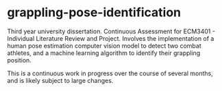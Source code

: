 # grappling-pose-identification
Third year university dissertation. Continuous Assessment for ECM3401 -  Individual Literature Review and Project. Involves the implementation of a human pose estimation computer vision model to detect two combat athletes, and a machine learning algorithm to identify their grappling position.

This is a continuous work in progress over the course of several months, and is likely subject to large changes.
